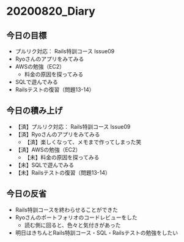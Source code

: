 # 20200820_Diary

## 今日の目標

- プルリク対応： Rails特訓コース Issue09
- Ryoさんのアプリをみてみる
- AWSの勉強（EC2）
  - 料金の原因を探ってみる
- SQLで遊んでみる
- Railsテストの復習（問題13-14）

## 今日の積み上げ

- 【済】プルリク対応： Rails特訓コース Issue09
- 【済】Ryoさんのアプリをみてみる
  - 【済】楽しくなって、メモまで作ってしまった笑
- 【済】AWSの勉強（EC2）
  - 【未】料金の原因を探ってみる
- 【未】SQLで遊んでみる
- 【未】Railsテストの復習（問題13-14）

## 今日の反省

- Rails特訓コースを終わらせることができた
- Ryoさんのポートフォリオのコードレビューをした
  - 読む側に回ると、色々と気付きがあった
- 明日はきちんとRails特訓コース・SQL・Railsテストの勉強をしたい
